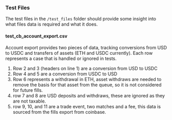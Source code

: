### Test Files

The test files in the `/test_files` folder should provide some insight into what files data
is required and what it does. 

#### test_cb_account_export.csv
Account export provides two pieces of data, tracking conversions from USD to
USDC and transfers of assets (ETH and USDC currently). Each row represents a
case that is handled or ignored in tests. 
1. Row 2 and 3 (headers on line 1) are a conversion from USD to USDC
2. Row 4 and 5 are a conversion from USDC to USD
3. Row 6 represents a withdrawal in ETH, asset withdraws are needed to remove the 
   basis for that asset from the queue, so it is not considered for future
   fills.
4. row 7 and 8 are USD deposits and withdraws, these are ignored as they are not
   taxable.
5. row 9, 10, and 11 are a trade event, two matches and a fee, this data is
   sourced from the fills export from coinbase.